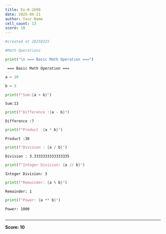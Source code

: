 ```yaml
---
title: Ex-8-2698
date: 2025-04-21
author: Your Name
cell_count: 13
score: 10
---
```


```python
#created at 20250325
```


```python
#Math Operations
```


```python
print("\n === Basic Math Operation ===")
```

    
     === Basic Math Operation ===



```python
a = 10
```


```python
b = 3
```


```python
print(f"Sum:{a + b}")
```

    Sum:13



```python
print(f"Difference :{a - b}")
```

    Difference :7



```python
print(f"Product :{a * b}")
```

    Product :30



```python
print(f"Division : {a / b}")
```

    Division : 3.3333333333333335



```python
print(f"Integer Division: {a // b}")
```

    Integer Division: 3



```python
print(f"Remainder: {a % b}")
```

    Remainder: 1



```python
print(f"Power: {a ** b}")
```

    Power: 1000



```python

```


---
**Score: 10**